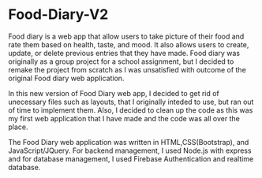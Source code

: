 # Food-Diary-V2

Food diary is a web app that allow users to take picture of their food and rate them based on health, taste, and mood. It also allows
users to create, update, or delete previous entries that they have made.
Food diary was originally as a group project for a school assignment, but I decided to remake the project from scratch as I was unsatisfied
with outcome of the original Food diary web application.

In this new version of Food Diary web app, I decided to get rid of unecessary files such as layouts, that I originally inteded to use, but
ran out of time to implement them. Also, I decided to clean up the code as this was my first web application that I have made and the code
was all over the place. 

The Food Diary web application was written in HTML,CSS(Bootstrap), and JavaScript/JQuery. For backend management, I used Node.js with express
and for database management, I used Firebase Authentication and realtime database.
